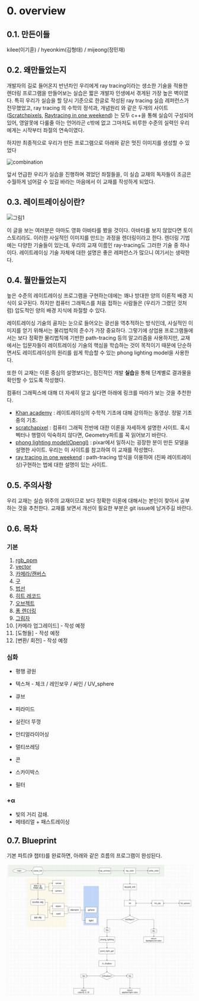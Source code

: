 # 0. overview

## 0.1. 만든이들

kilee(이기훈) / hyeonkim(김형태) / mijeong(정민재) 

## 0.2. 왜만들었는지

개발자의 길로 들어온지 반년차인 우리에게 ray tracing이라는 생소한 기술을 적용한 렌더링 프로그램을 만들어보는 실습은 짧은 개발자 인생에서 겪게된 가장 높은 벽이였다. 특히 우리가 실습을 할 당시 기준으로 한글로 작성된 ray tracing 실습 레퍼런스가 전무했었고,  ray tracing 의 수학의 정석과, 개념원리 와 같은 두개의 사이트([Scratchpixels](https://www.scratchapixel.com/), [Raytracing in one weekend](https://raytracing.github.io/)) 는 모두 c++을 통해 실습이 구성되어있어, 영알못에  다룰줄 아는 언어라곤 c밖에 없고 그마저도 비루한 수준의 실력인 우리에게는 시작부터 좌절의 연속이였다.

하지만 최종적으로 우리가 만든 프로그램으로 아래와 같은 멋진 이미지를 생성할 수 있었다

![combination](https://likilee.github.io/assets/img/2021-01-08-Raytracing_C00/combination.png)

앞서 언급한 우리가 실습을 진행하며 겪었던 좌절들을, 이 실습 교재의 독자들이 조금은 수월하게 넘어갈 수 있길 바라는 마음에서 이 교재를 작성하게 되었다.

## 0.3. 레이트레이싱이란?

![그림1](https://e3.365dm.com/20/01/2048x1152/skynews-avatar-2-concept-art_4886700.jpg?bypass-service-worker&20200109072733) 

이 글을 보는 여러분은 아마도 영화 아바타를 봤을 것이다. 아바타를 보지 않았다면 토이스토리라도. 이러한 사실적인 이미지를 만드는 과정을 렌더링이라고 한다. 렌더링 기법에는 다양한 기술들이 있는데, 우리의 교재 이름인 ray-tracing도 그러한 기술 중 하나이다. 레이트레이싱 기술 자체에 대한 설명은 좋은 레퍼런스가 많으니 여기서는 생략한다. 

## 0.4. 뭘만들었는지

높은 수준의 레이트레이싱 프로그램을 구현하는데에는 꽤나 방대한 양의 이론적 배경 지식이 요구된다. 하지만 컴퓨터 그래픽스를 처음 접하는 사람들은 (우리가 그랬던 것처럼) 압도적인 양의 배경 지식에 좌절할 수 있다. 

레이트레이싱 기술의 골자는 눈으로 들어오는 광선을 역추적하는 방식인데, 사실적인 이미지를 얻기 위해서는 물리법칙의 준수가 가장 중요하다. 그렇기에 상업용 프로그램들에서는 보다 정확한 물리법칙에 기반한 path-tracing 등의 알고리즘을 사용하지만, 교재에서는 입문자들이 레이트레이싱 기술의 핵심을 학습하는 것이 목적이기 때문에 단순하면서도 레이트레이싱의 원리를 쉽게 학습할 수 있는 phong lighting model을 사용한다.

또한 이 교재는 이론 중심의 설명보다는, 점진적인 개발 **실습**을 통해 단계별로 결과물을 확인할 수 있도록 작성했다.

컴퓨터 그래픽스에 대해 더 자세히 알고 싶다면 아래에 링크를 따라가 보는 것을 추천한다.

- [Khan academy](https://www.khanacademy.org/computing/pixar/rendering/rendering1/v/rendering-1) : 레이트레이싱의 수학적 기초에 대해 강의하는 동영상. 정말 기초 중의 기초.
- [scratchapixel](https://www.scratchapixel.com/index.php?redirect) : 컴퓨터 그래픽 전반에 대한 이론을 자세하게 설명한 사이트. 혹시 벡터나 행렬이 익숙하지 않다면, Geometry파트를 꼭 읽어보기 바란다.
- [phong lighting model(Opengl)](https://learnopengl.com/Lighting/Basic-Lighting) : pixar에서 일하시는 굉장한 분이 만든 모델을 설명한 사이트. 우리는 이 사이트를 참고하여 이 교재를 작성했다.
- [ray tracing in one weekend](https://raytracing.github.io/books/RayTracingInOneWeekend.html) : path-tracing 방식을 이용하여 (진짜 레이트레이싱)구현하는 법에 대한 설명이 있는 사이트.

## 0.5. 주의사항

우리 교재는 실습 위주의 교재이므로 보다 정확한 이론에 대해서는 본인이 찾아서 공부하는 것을 추천한다. 교재를 보면서 개선이 필요한 부분은 git issue에 남겨주길 바란다.

## 0.6. 목차

### 기본

1. [rgb_ppm](./01.rgb_ppm.md)
2. [vector](./02.vector.md)
3. [카메라/캔버스](./03.ray_and_camera.md)
4. [구](./04.sphere.md)
5. [법선](./05.normal.md)
6. [히트 레코드](06.hit_record.md)
7. [오브젝트](07.object.md)
8. [퐁 렌더링](08.phong_lighting.md)
9. [그림자](09.hard_shadow.md)
10. [카메라 업그레이드] - 작성 예정
11. [도형들] - 작성 예정
12. [변환/ 회전] - 작성 예정

### 심화

- 평행 광원

- 텍스쳐 -  체크 / 레인보우 / 싸인 / UV_sphere
- 큐브
- 피라미드
- 실린더 뚜껑
- 안티얼라이어싱
- 멀티쓰레딩
- 콘
- 스카이박스
- 필터

### +α

+ 빛의 거리 감쇄.
+ 메테리얼 + 패스트레이싱

## 0.7. Blueprint

기본 파트(9 챕터)를 완료하면, 아래와 같은 흐름의 프로그램이 완성된다.

![image-20210415114741928](images/image-20210415114741928.png)
